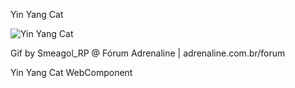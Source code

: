 Yin Yang Cat

![Yin Yang Cat](img/yin-yang-cat)

Gif by Smeagol_RP @ Fórum Adrenaline | adrenaline.com.br/forum

Yin Yang Cat WebComponent
